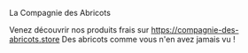 La Compagnie des Abricots


Venez découvrir nos produits frais sur https://compagnie-des-abricots.store
Des abricots comme vous n'en avez jamais vu !

